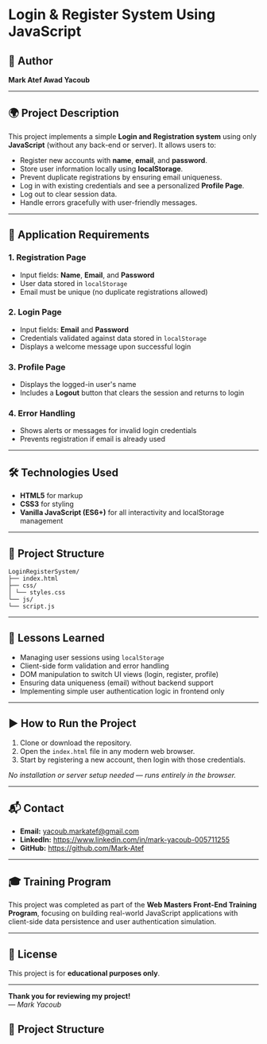 # Login & Register System Using JavaScript

## 👤 Author  
**Mark Atef Awad Yacoub**

---

## 🌍 Project Description

This project implements a simple **Login and Registration system** using only **JavaScript** (without any back-end or server). It allows users to:

- Register new accounts with **name**, **email**, and **password**.
- Store user information locally using **localStorage**.
- Prevent duplicate registrations by ensuring email uniqueness.
- Log in with existing credentials and see a personalized **Profile Page**.
- Log out to clear session data.
- Handle errors gracefully with user-friendly messages.

---

## 🚀 Application Requirements

### 1. Registration Page  
- Input fields: **Name**, **Email**, and **Password**  
- User data stored in `localStorage`  
- Email must be unique (no duplicate registrations allowed)

### 2. Login Page  
- Input fields: **Email** and **Password**  
- Credentials validated against data stored in `localStorage`  
- Displays a welcome message upon successful login

### 3. Profile Page  
- Displays the logged-in user's name  
- Includes a **Logout** button that clears the session and returns to login

### 4. Error Handling  
- Shows alerts or messages for invalid login credentials  
- Prevents registration if email is already used  

---

## 🛠️ Technologies Used

- **HTML5** for markup  
- **CSS3** for styling  
- **Vanilla JavaScript (ES6+)** for all interactivity and localStorage management

---

## 📁 Project Structure

```
LoginRegisterSystem/
├── index.html
├── css/
│ └── styles.css
└── js/
└── script.js 
```



---

## 🧠 Lessons Learned

- Managing user sessions using `localStorage`  
- Client-side form validation and error handling  
- DOM manipulation to switch UI views (login, register, profile)  
- Ensuring data uniqueness (email) without backend support  
- Implementing simple user authentication logic in frontend only

---

## ▶️ How to Run the Project

1. Clone or download the repository.  
2. Open the `index.html` file in any modern web browser.  
3. Start by registering a new account, then login with those credentials.  

*No installation or server setup needed — runs entirely in the browser.*

---

## 📬 Contact

- **Email:** yacoub.markatef@gmail.com  
- **LinkedIn:** https://www.linkedin.com/in/mark-yacoub-005711255  
- **GitHub:** https://github.com/Mark-Atef

---

## 🎓 Training Program

This project was completed as part of the **Web Masters Front-End Training Program**, focusing on building real-world JavaScript applications with client-side data persistence and user authentication simulation.

---

## 📄 License

This project is for **educational purposes only**.

---

**Thank you for reviewing my project!**  
— *Mark Yacoub*













## 📁 Project Structure

